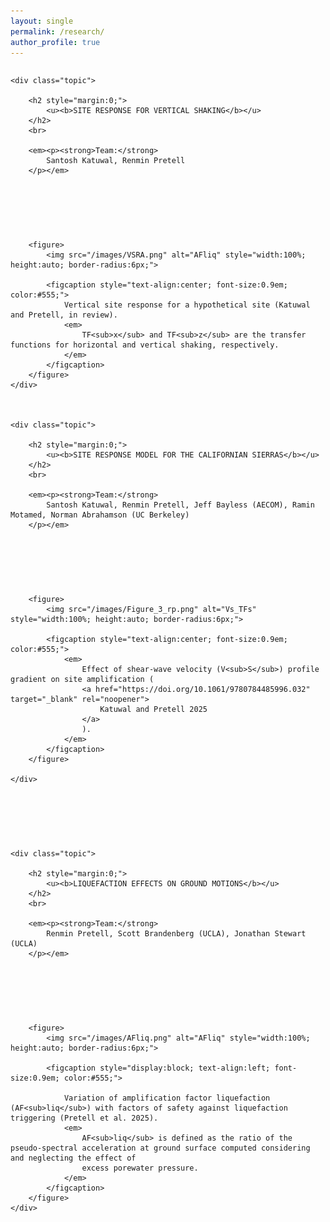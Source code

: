 ```yaml
---
layout: single
permalink: /research/
author_profile: true
---
```


<!-- Optional: light styling for tidy layout -->

<style>

	.research-grid {
		display: grid;
		gap: 75px;
		}

	.topic {
		border: none;
		padding: 0;
		background: none;
		}

	.topic h2 {
		margin: 0 0 .3rem 0; 
		}

	.topic .subtitle { 
		margin: 0 0 .8rem 0; 
		font-style: italic; 
		color: #555; 
		}

	.topic p { 
		margin: 0 0 1rem 0; 
		line-height: 1.6; 
		}

	.topic figure { 
		margin: .5rem 0 0 0; 
		}

	.topic figcaption { 
		font-size: .9em; 
		color: #555; 
		margin-top: .35rem; 
		text-align: center; 
		}

	figure {
		margin: 1rem auto; 
		max-width: 750px; 
		text-align: center; 
	}
	
	figure img {
		width: 100%; 
		height: auto; 
	}

</style>


<div class="research-grid">


	<div class="topic">
	  
		<h2 style="margin:0;">
			<u><b>SITE RESPONSE FOR VERTICAL SHAKING</b></u>
		</h2>
		<br>

		<em><p><strong>Team:</strong>
			Santosh Katuwal, Renmin Pretell
		</p></em>

<!--
		**Description.** We quantify how spatial variability of soils drives
		system-level risk in tailings storage facilities, linking material
		heterogeneity to failure modes and resilience planning.
-->

		<figure>
			<img src="/images/VSRA.png" alt="AFliq" style="width:100%; height:auto; border-radius:6px;">
			
			<figcaption style="text-align:center; font-size:0.9em; color:#555;">
				Vertical site response for a hypothetical site (Katuwal and Pretell, in review).
				<em>
					TF<sub>x</sub> and TF<sub>z</sub> are the transfer functions for horizontal and vertical shaking, respectively. 
				</em>
			</figcaption>
		</figure>
	</div>



	<div class="topic">
	  
	  	<h2 style="margin:0;"> 
			<u><b>SITE RESPONSE MODEL FOR THE CALIFORNIAN SIERRAS</b></u>
		</h2>
		<br>

		<em><p><strong>Team:</strong>
			Santosh Katuwal, Renmin Pretell, Jeff Bayless (AECOM), Ramin Motamed, Norman Abrahamson (UC Berkeley)
		</p></em>

<!--
		**Description.** We quantify how spatial variability of soils drives
		system-level risk in tailings storage facilities, linking material
		heterogeneity to failure modes and resilience planning.
-->

		<figure>
			<img src="/images/Figure_3_rp.png" alt="Vs_TFs" style="width:100%; height:auto; border-radius:6px;">
			
			<figcaption style="text-align:center; font-size:0.9em; color:#555;">
				<em>
					Effect of shear-wave velocity (V<sub>S</sub>) profile gradient on site amplification (
					<a href="https://doi.org/10.1061/9780784485996.032" target="_blank" rel="noopener">
						Katuwal and Pretell 2025
					</a>
					).
				</em>
			</figcaption>
		</figure>

	</div>


<!--
	<div class="topic">
	  
		<h1 style="margin:0;">
			Turnagain Heights case history
		</h1>
		<br>

		<em><p><strong>Team:</strong>
		Cesar Sanchez, Robb Moss, Renmin Pretell
		</p></em>

		**Description.** We quantify how spatial variability of soils drives
		system-level risk in tailings storage facilities, linking material
		heterogeneity to failure modes and resilience planning.

		<figure>
			<img src="/images/research_gmm_01.jpg" alt="Kriging-based ground motion map" style="width:100%; height:auto; border-radius:6px;">
			
			<figcaption><em>Interpolated PGA map from sparse stations (M<sub>w</sub> 6.5 scenario).</em></figcaption>
	  </figure>
	</div>
-->


	<div class="topic">

		<h2 style="margin:0;"> 
			<u><b>LIQUEFACTION EFFECTS ON GROUND MOTIONS</b></u>
		</h2>
		<br>

		<em><p><strong>Team:</strong>
			Renmin Pretell, Scott Brandenberg (UCLA), Jonathan Stewart (UCLA)
		</p></em>

<!--
		**Description.** We quantify how spatial variability of soils drives
		system-level risk in tailings storage facilities, linking material
		heterogeneity to failure modes and resilience planning.
-->

		<figure>
			<img src="/images/AFliq.png" alt="AFliq" style="width:100%; height:auto; border-radius:6px;">
			
			<figcaption style="display:block; text-align:left; font-size:0.9em; color:#555;">
			
				Variation of amplification factor liquefaction (AF<sub>liq</sub>) with factors of safety against liquefaction triggering (Pretell et al. 2025). 
				<em>
					AF<sub>liq</sub> is defined as the ratio of the pseudo-spectral acceleration at ground surface computed considering and neglecting the effect of 
					excess porewater pressure. 
				</em>
			</figcaption>
		</figure>
	</div>

</div>
